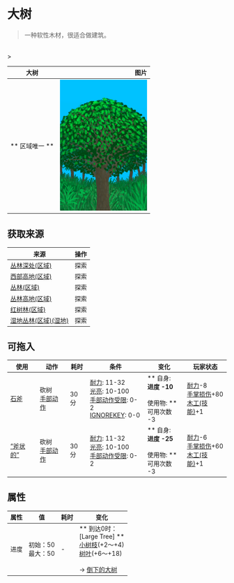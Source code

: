 # 大树  
> 一种软性木材，很适合做建筑。  
<br>  
>   
  
  大树  |   图片   
 ----  |  ----:   
 ** 区域唯一 **  |  <img decoding="async" src="Sprite/CottonwoodTree.png" href="a.md" style="max-width:300px;max-height:300px;">   
  
## 获取来源  
来源  |  操作  
----  |  ----  
[丛林深处(区域)](DeepJungle.md)  |  探索  
[西部高地(区域)](HighlandsWestern.md)  |  探索  
[丛林(区域)](Jungle.md)  |  探索  
[丛林高地(区域)](JungleHighlands.md)  |  探索  
[红树林(区域)](Mangroves.md)  |  探索  
[湿地丛林(区域)(湿地)](Wetlands.md)  |  探索  
## 可拖入  
使用  |  动作  |  耗时  |  条件  |  变化  |  玩家状态  
----  |  ----  |  ----  |  ----  |  ----  |  ----  
[石斧](StoneAxe.md)  |  砍树<br>[手部动作](HandAction.md)  |  30分  |  [耐力](Stamina.md): 11-32<br>[光亮](Light.md): 10-100<br>[手部动作受限](ModifierHand.md): 0-2<br>[IGNOREKEY](OnNotAxeAdv.md): 0-0  |  ** 自身: **<br>进度  -10<br><br>** 使用物: **<br>可用次数  -3  |  [耐力](Stamina.md)-8<br>[手掌损伤](HandDamage.md)+80<br>[木工(技能)](Skill_Woodworking.md)+1  
[“斧状的”](tag_AxeAdv.md)  |  砍树<br>[手部动作](HandAction.md)  |  30分  |  [耐力](Stamina.md): 11-32<br>[光亮](Light.md): 10-100<br>[手部动作受限](ModifierHand.md): 0-2  |  ** 自身: **<br>进度  -25<br><br>** 使用物: **<br>可用次数  -3  |  [耐力](Stamina.md)-6<br>[手掌损伤](HandDamage.md)+60<br>[木工(技能)](Skill_Woodworking.md)+1  
## 属性   
属性  |  值  |  耗时  |  变化  
----  |  ----  |  ----  |  ----  
进度  |  初始：50<br>最大：50  |  -  |  ** 到达0时： **<br>** [Large Tree] **<br>  [小树枝](Sticks.md)(+2～+4)<br>  [树叶](LeavesFresh.md)(+6～+18)<br><br>→ [倒下的大树](LargeTreeFelled.md)  

